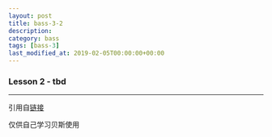 ```yaml
---
layout: post
title: bass-3-2
description: 
category: bass
tags: [bass-3]
last_modified_at: 2019-02-05T00:00:00+00:00
---
```


### __Lesson 2 - tbd__


<hr>

引用自[链接](https://www.youtube.com/playlist?list=PLImrzCNnL5Plu8Pk3LFTM1YVgg1UTRy2X)

仅供自己学习贝斯使用


